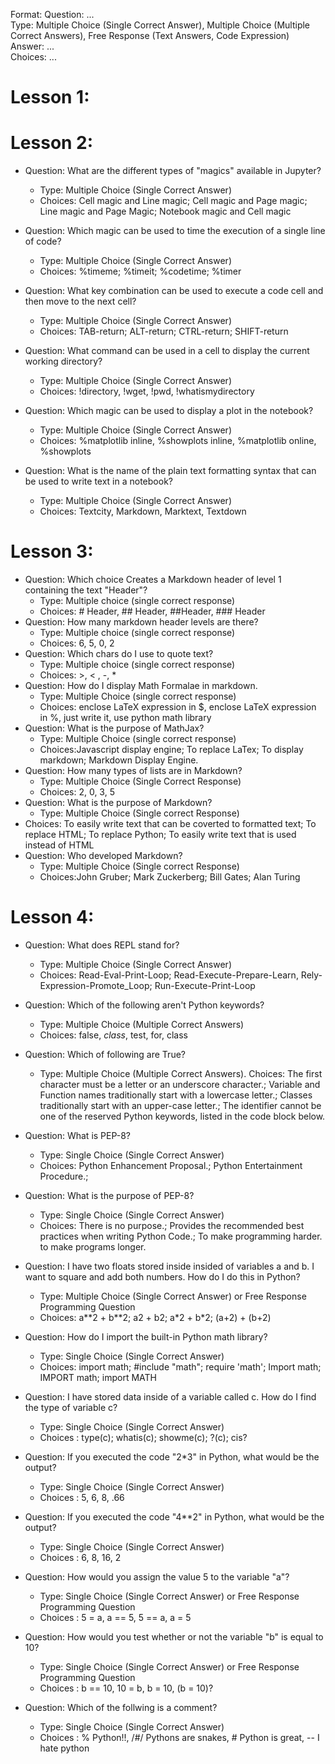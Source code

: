 Format:
Question: ...  
Type: Multiple Choice (Single Correct Answer),  Multiple Choice (Multiple Correct Answers), Free Response (Text Answers, Code Expression)
Answer: ...  
Choices: ...  

# Lesson 1:

# Lesson 2:

- Question: What are the different types of "magics" available in Jupyter?
  - Type: Multiple Choice (Single Correct Answer)
  - Choices: Cell magic and Line magic; Cell magic and Page magic; Line magic and Page Magic; Notebook magic and Cell magic

- Question: Which magic can be used to time the execution of a single line of code?
  - Type: Multiple Choice (Single Correct Answer)
  - Choices: %timeme; %timeit; %codetime; %timer

- Question: What key combination can be used to execute a code cell and then move to the next cell?
  - Type: Multiple Choice (Single Correct Answer)
  - Choices: TAB-return; ALT-return; CTRL-return; SHIFT-return

- Question: What command can be used in a cell to display the current working directory?
  - Type: Multiple Choice (Single Correct Answer)
  - Choices: !directory, !wget, !pwd, !whatismydirectory

- Question: Which magic can be used to display a plot in the notebook?
  - Type: Multiple Choice (Single Correct Answer)
  - Choices: %matplotlib inline, %showplots inline, %matplotlib online, %showplots

- Question: What is the name of the plain text formatting syntax that can be used to write text in a notebook?
  - Type: Multiple Choice (Single Correct Answer)
  - Choices: Textcity, Markdown, Marktext, Textdown

# Lesson 3:
- Question: Which choice Creates a Markdown header of level 1 containing the text "Header"?
  - Type: Multiple choice (single correct response)
  - Choices: # Header, ## Header, ##Header, ### Header
- Question: How many markdown header levels are there?
  - Type: Multiple choice (single correct response)
  - Choices: 6, 5, 0, 2
- Question: Which chars do I use to quote text?
  - Type: Multiple choice (single correct response)
  - Choices: >, < , -, *
- Question: How do I display Math Formalae in markdown.
  - Type: Multiple Choice (single correct response)
  - Choices: enclose LaTeX expression in $, enclose LaTeX expression in %, just write it, use python math library
- Question: What is the purpose of MathJax?
  - Type: Multiple Choice (single correct response)
  - Choices:Javascript display engine; To replace LaTex; To display markdown; Markdown Display Engine.
- Question: How many types of lists are in Markdown?
  - Type: Multiple Choice (Single Correct Response)
  - Choices: 2, 0, 3, 5
- Question: What is the purpose of Markdown?
  - Type: Multiple Choice (Single correct Response)
- Choices: To easily write text that can be coverted to formatted text; To replace HTML; To replace Python;  To easily write text that is used instead of HTML
- Question: Who developed Markdown?
  - Type: Multiple Choice (Single correct Response)
  - Choices:John Gruber; Mark Zuckerberg; Bill Gates; Alan Turing

# Lesson 4:
- Question: What does REPL stand for?
  - Type: Multiple Choice (Single Correct Answer)
  - Choices: Read-Eval-Print-Loop; Read-Execute-Prepare-Learn, Rely-Expression-Promote_Loop; Run-Execute-Print-Loop

- Question: Which of the following aren't Python keywords?
  - Type: Multiple Choice (Multiple Correct Answers)
  - Choices: false, _class_, test, for, class

- Question: Which of following are True?
  - Type: Multiple Choice (Multiple Correct Answers). 
    Choices: The first character must be a letter or an underscore character.; Variable and Function names traditionally start with a lowercase letter.; Classes traditionally start with an upper-case letter.; The identifier cannot be one of the reserved Python keywords, listed in the code block below.

- Question: What is PEP-8?
  - Type: Single Choice (Single Correct Answer)
  - Choices: Python Enhancement Proposal.; Python Entertainment Procedure.;

- Question: What is the purpose of PEP-8?
  - Type: Single Choice (Single Correct Answer)
  - Choices: There is no purpose.; Provides the recommended best practices when writing Python Code.; To make programming harder. to make programs longer.

- Question: I have two floats stored inside insided of variables a and b. I want to square and add both numbers. How do I do this in Python?
  - Type: Multiple Choice (Single Correct Answer) or Free Response Programming Question
  - Choices: a\*\*2 + b\*\*2; a2 + b2; a\*2 + b\*2; (a+2) + (b+2)

- Question: How do I import the built-in Python math library?
  - Type: Single Choice (Single Correct Answer)
  - Choices: import math; #include "math"; require 'math'; Import math; IMPORT math; import MATH

- Question: I have stored data inside of a variable called c. How do I find the type of variable c?
  - Type: Single Choice (Single Correct Answer)
  - Choices : type(c); whatis(c); showme(c); ?(c); cis?

- Question: If you executed the code "2*3" in Python, what would be the output?
  - Type: Single Choice (Single Correct Answer)
  - Choices : 5, 6, 8, .66

- Question: If you executed the code "4\**2" in Python, what would be the output?
  - Type: Single Choice (Single Correct Answer)
  - Choices : 6, 8, 16, 2

- Question: How would you assign the value 5 to the variable "a"?
  - Type: Single Choice (Single Correct Answer) or Free Response Programming Question
  - Choices : 5 = a, a == 5, 5 == a, a = 5

- Question: How would you test whether or not the variable "b" is equal to 10?
  - Type: Single Choice (Single Correct Answer) or Free Response Programming Question
  - Choices : b == 10, 10 = b, b = 10, (b = 10)?

- Question: Which of the follwing is a comment?
  - Type: Single Choice (Single Correct Answer)
  - Choices : % Python!!, /#/ Pythons are snakes, # Python is great, -- I hate python
